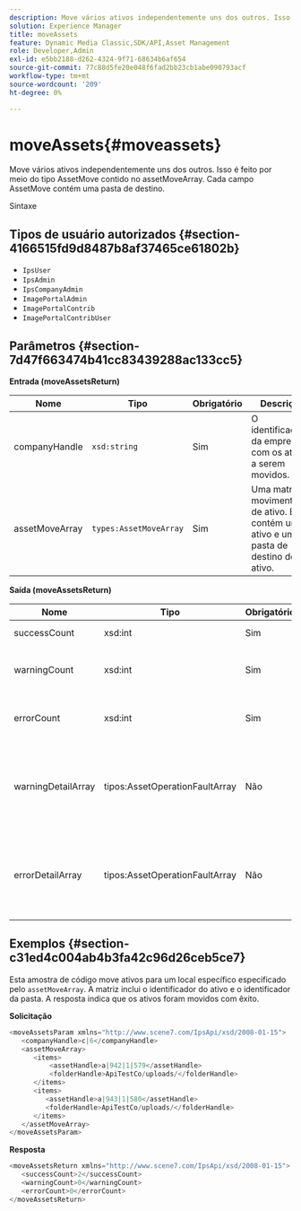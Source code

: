 ```yaml
---
description: Move vários ativos independentemente uns dos outros. Isso é feito por meio do tipo AssetMove contido no assetMoveArray. Cada campo AssetMove contém uma pasta de destino.
solution: Experience Manager
title: moveAssets
feature: Dynamic Media Classic,SDK/API,Asset Management
role: Developer,Admin
exl-id: e5bb2188-d262-4324-9f71-68634b6af654
source-git-commit: 77c88d5fe20e048f6fad2bb23cb1abe090793acf
workflow-type: tm+mt
source-wordcount: '209'
ht-degree: 0%

---
```


# moveAssets{#moveassets}

Move vários ativos independentemente uns dos outros. Isso é feito por meio do tipo AssetMove contido no assetMoveArray. Cada campo AssetMove contém uma pasta de destino.

Sintaxe

## Tipos de usuário autorizados {#section-4166515fd9d8487b8af37465ce61802b}

* `IpsUser`
* `IpsAdmin`
* `IpsCompanyAdmin`
* `ImagePortalAdmin`
* `ImagePortalContrib`
* `ImagePortalContribUser`

## Parâmetros {#section-7d47f663474b41cc83439288ac133cc5}

**Entrada (moveAssetsReturn)**

| Nome | Tipo | Obrigatório | Descrição |
|---|---|---|---|
| companyHandle | `xsd:string` | Sim | O identificador da empresa com os ativos a serem movidos. |
| assetMoveArray | `types:AssetMoveArray` | Sim | Uma matriz de movimentação de ativo. Ele contém um ativo e uma pasta de destino de ativo. |

**Saída (moveAssetsReturn)**

<table id="table_FD902FAB4F98413C8A051270ADD7D9C7"> 
 <thead> 
  <tr> 
   <th colname="col1" class="entry"> Nome </th> 
   <th colname="col2" class="entry"> Tipo </th> 
   <th colname="col3" class="entry"> Obrigatório </th> 
   <th colname="col4" class="entry"> Descrição </th> 
  </tr> 
 </thead>
 <tbody> 
  <tr> 
   <td colname="col1"> <span class="codeph"> <span class="varname"> successCount</span> </span> </td> 
   <td colname="col2"> <span class="codeph"> xsd:int</span> </td> 
   <td colname="col3"> Sim </td> 
   <td colname="col4"> Contagem de ativos movida com sucesso. </td> 
  </tr> 
  <tr> 
   <td colname="col1"> <span class="codeph"> <span class="varname"> warningCount</span> </span> </td> 
   <td colname="col2"> <span class="codeph"> xsd:int</span> </td> 
   <td colname="col3"> Sim </td> 
   <td colname="col4"> Contagem de ativos que geraram avisos quando a operação tentou movê-los. </td> 
  </tr> 
  <tr> 
   <td colname="col1"> <span class="codeph"> <span class="varname"> errorCount</span> </span> </td> 
   <td colname="col2"> <span class="codeph"> xsd:int</span> </td> 
   <td colname="col3"> Sim </td> 
   <td colname="col4"> Contagem de ativos que geraram erros quando a operação tentou movê-los. </td> 
  </tr> 
  <tr> 
   <td colname="col1"> <span class="codeph"> <span class="varname"> warningDetailArray</span> </span> </td> 
   <td colname="col2"> <span class="codeph"> tipos:AssetOperationFaultArray</span> </td> 
   <td colname="col3"> Não </td> 
   <td colname="col4"> <span class="codeph"> AssetOperationFaults</span>que contenham: 
    <ul id="ul_689F4A87A68140F18DFB43868226A409"> 
     <li id="li_274C8BF5932F4AF584AA92F25E0F33C6">Ativos que emitiram avisos. </li> 
     <li id="li_5CC4A9120CA94F968CAF0D0135C49E0A">Códigos de aviso. </li> 
     <li id="li_AEC91FA68B2E43BC8BAA108C743F5667">Motivo do aviso. </li> 
    </ul> </td> 
  </tr> 
  <tr> 
   <td colname="col1"> <span class="codeph"> <span class="varname"> errorDetailArray</span> </span> </td> 
   <td colname="col2"> <span class="codeph"> tipos:AssetOperationFaultArray</span> </td> 
   <td colname="col3"> Não </td> 
   <td colname="col4"> <span class="codeph"> AssetOperationFaults</span>que contenham: 
    <ul id="ul_C397BC384A134F429D01ADA28DF2E097"> 
     <li id="li_EAEBB5F539164480BA9EAA7C8FFBF69A">Ativos que emitiram os erros. </li> 
     <li id="li_F96D5FBB2F7A402AA36D8DFA3971391D">Códigos de erro. </li> 
     <li id="li_F610415E416F43DDA4B1DBF1897E2F61">Motivo dos erros. </li> 
    </ul> </td> 
  </tr> 
 </tbody> 
</table>

## Exemplos {#section-c31ed4c004ab4b3fa42c96d26ceb5ce7}

Esta amostra de código move ativos para um local específico especificado pelo `assetMoveArray`. A matriz inclui o identificador do ativo e o identificador da pasta. A resposta indica que os ativos foram movidos com êxito.

**Solicitação**

```java
<moveAssetsParam xmlns="http://www.scene7.com/IpsApi/xsd/2008-01-15">
   <companyHandle>c|6</companyHandle>
   <assetMoveArray>
      <items>
          <assetHandle>a|942|1|579</assetHandle>
          <folderHandle>ApiTestCo/uploads/</folderHandle>
      </items>
      <items>
         <assetHandle>a|943|1|580</assetHandle>
         <folderHandle>ApiTestCo/uploads/</folderHandle>
      </items>
   </assetMoveArray>
</moveAssetsParam>
```

**Resposta**

```java
<moveAssetsReturn xmlns="http://www.scene7.com/IpsApi/xsd/2008-01-15">
   <successCount>2</successCount>
   <warningCount>0</warningCount>
   <errorCount>0</errorCount>
</moveAssetsReturn>
```
